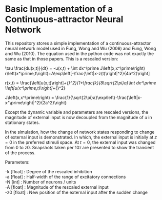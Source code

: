 # Basic Implementation of a Continuous-attractor Neural Network

This repository stores a simple implementation of a continuous-attractor neural network model used in Fung, Wong and Wu (2008) and Fung, Wong and Wu (2010). The equation used in the python code was not exactly the same as that in those papers. This is a rescaled version:

\tau \frac{du(x,t)}{dt} = -u(x,t) + \int dx^\prime J\left(x,x^\prime\right) r\left(x^\prime,t\right)+A\exp\left[-\frac{\left|x-z(t)\right|^2}{4a^2}\right]

r(x,t) = \frac{\left[u(x,t)\right]_+{}^2}{1+\frac{k}{8\sqrt{2\pi}a}\int dx^\prime \left[u(x^\prime,t)\right]_+{}^2}

J\left(x,x^\prime\right) = \frac{1}{\sqrt{2\pi}a}\exp\left(-\frac{\left|x-x^\prime\right|^2}{2a^2}\right)

Except the dynamic variable and parameters are rescaled versions, the magnitude of external input is now decoupled from the magnitude of $u$ in stationary states.

In the simulation, how the change of network states responding to change of external input is demonstrated. In which, the external input is initially at $z=0$ in the preferred stimuli space. At $t=0$, the external input was changed from 0 to z0. Snapshots taken per $10 \tau$ are presented to show the transient of the process.

Parameters:                                                    

-k [float] : Degree of the rescaled inhibition                           
-a [float] : Half-width of the range of excitatory connections           
-N [int] : Number of neurons / units                                   
-A [float] : Magnitude of the rescaled external input                   
-z0 [float] : New position of the external input after the sudden change 

